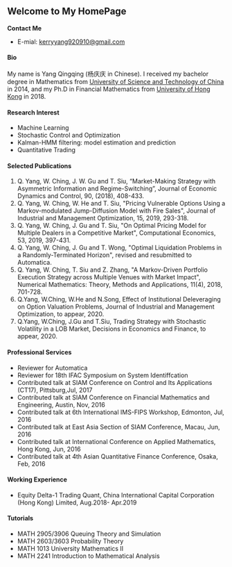 ## Welcome to My HomePage
**Contact Me**
- E-mial: kerryyang920910@gmail.com

#### Bio 
My name is Yang Qingqing (杨庆庆 in Chinese). I received my bachelor degree in Mathematics from [University of Science and Technology of China](http://math.ustc.edu.cn/new/En/) in 2014, and my Ph.D in Financial Mathematics from [University of Hong Kong](http://www.math.hku.hk/) in 2018.  

#### Research Interest 
- Machine Learning 
- Stochastic Control and Optimization 
- Kalman-HMM filtering: model estimation  and prediction 
- Quantitative Trading  
 

#### Selected Publications  

1. Q. Yang, W. Ching, J. W. Gu and T. Siu, “Market-Making Strategy with Asymmetric Information and Regime-Switching”, Journal of Economic Dynamics and Control, 90, (2018), 408-433. 
2. Q. Yang, W. Ching, W. He and  T. Siu, "Pricing Vulnerable Options Using a Markov-modulated Jump-Diffusion Model with Fire Sales", Journal of Industrial and Management Optimization, 15, 2019, 293-318.
3. Q. Yang, W. Ching, J. Gu and T. Siu, "On Optimal Pricing Model for Multiple Dealers in a Competitive Market", Computational Economics, 53, 2019, 397-431.
4. Q. Yang, W. Ching, J. Gu and T. Wong, "Optimal Liquidation Problems in a Randomly-Terminated Horizon", revised and resubmitted to Automatica.
5. Q. Yang, W. Ching, T. Siu and  Z. Zhang, "A Markov-Driven Portfolio Execution Strategy across Multiple Venues with Market Impact", Numerical Mathematics: Theory, Methods and Applications, 11(4), 2018, 701-728.
6. Q.Yang, W.Ching, W.He and N.Song, Effect of Institutional Deleveraging on Option Valuation Problems,
Journal of Industrial and Management Optimization, to appear, 2020.
7. Q.Yang, W.Ching, J.Gu and T.Siu, Trading Strategy with Stochastic Volatility in a LOB Market, Decisions
in Economics and Finance, to appear, 2020.
 

#### Professional Services
- Reviewer for Automatica
- Reviewer for 18th IFAC Symposium on System Identiffcation
- Contributed talk at SIAM Conference on Control and Its Applications (CT17), Pittsburg,Jul, 2017
- Contributed talk at SIAM Conference on Financial Mathematics and Engineering, Austin, Nov, 2016
- Contributed talk at 6th International IMS-FIPS Workshop, Edmonton, Jul, 2016
- Contributed talk at East Asia Section of SIAM Conference, Macau, Jun, 2016
- Contributed talk at International Conference on Applied Mathematics, Hong Kong, Jun, 2016
- Contributed talk at 4th Asian Quantitative Finance Conference, Osaka, Feb, 2016
 
#### Working Experience 
- Equity Delta-1 Trading Quant, China International Capital Corporation (Hong Kong) Limited, Aug.2018- Apr.2019
 
 
#### Tutorials 
- MATH 2905/3906 Queuing Theory and Simulation
- MATH 2603/3603 Probability Theory
- MATH 1013 University Mathematics II
- MATH 2241 Introduction to Mathematical Analysis


  
